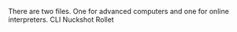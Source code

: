 There are two files.
One for advanced computers and one for online interpreters.
CLI Nuckshot Rollet
